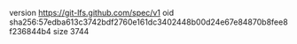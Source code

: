 version https://git-lfs.github.com/spec/v1
oid sha256:57edba613c3742bdf2760e161dc3402448b00d24e67e84870b8fee8f236844b4
size 3744
